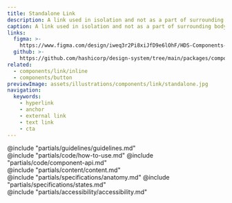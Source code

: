 ```yaml
---
title: Standalone Link
description: A link used in isolation and not as a part of surrounding body text.
caption: A link used in isolation and not as a part of surrounding body text.
links:
  figma: >-
    https://www.figma.com/design/iweq3r2Pi8xiJfD9e6lOhF/HDS-Components-v2.0?node-id=67421-84416&t=w8xQlWxzH7bwXLe2-1
  github: >-
    https://github.com/hashicorp/design-system/tree/main/packages/components/src/components/hds/link
related:
  - components/link/inline
  - components/button
previewImage: assets/illustrations/components/link/standalone.jpg
navigation:
  keywords:
    - hyperlink
    - anchor
    - external link
    - text link
    - cta
---
```


<section data-tab="Guidelines">
  @include "partials/guidelines/guidelines.md"
</section>

<section data-tab="Code">
  @include "partials/code/how-to-use.md"
  @include "partials/code/component-api.md"  
</section>

<section data-tab="Content">
  @include "partials/content/content.md" 
</section>

<section data-tab="Specifications">
  @include "partials/specifications/anatomy.md"
  @include "partials/specifications/states.md"
</section>

<section data-tab="Accessibility">
  @include "partials/accessibility/accessibility.md"
</section>
